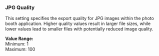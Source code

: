 ### JPG Quality

This setting specifies the export quality for JPG images within the photo booth application. Higher quality values result in larger file sizes, while lower values lead to smaller files with potentially reduced image quality.

**Value Range:**  
Minimum: 1  
Maximum: 100